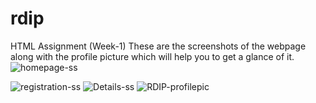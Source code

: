 # rdip
HTML Assignment (Week-1) 
These are the screenshots of the webpage along with the profile picture which will help you to get a glance of it.
![homepage-ss](https://user-images.githubusercontent.com/59569940/91643697-2c9ea100-ea53-11ea-9847-62f2a189228f.png)

![registration-ss](https://user-images.githubusercontent.com/59569940/91643701-30322800-ea53-11ea-88d3-24d0fc668275.png)
![Details-ss](https://user-images.githubusercontent.com/59569940/91643695-2a3c4700-ea53-11ea-90d0-87fed6765243.png)
![RDIP-profilepic](https://user-images.githubusercontent.com/59569940/91643699-2e686480-ea53-11ea-9f54-7beb213921f4.jpg)
